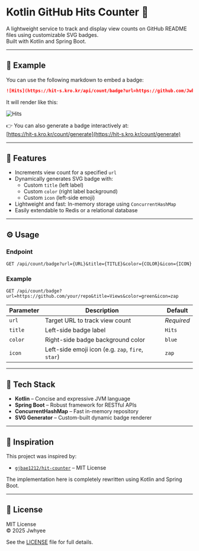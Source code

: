 # Kotlin GitHub Hits Counter 🧮

A lightweight service to track and display view counts on GitHub README files using customizable SVG badges.  
Built with Kotlin and Spring Boot.

---

## 📸 Example

You can use the following markdown to embed a badge:

```markdown
![Hits](https://hit-s.kro.kr/api/count/badge?url=https://github.com/Jwhyee&color=4caf50&icon=zap)
```

It will render like this:

![Hits](https://hit-s.kro.kr/api/count/badge?url=https://github.com/Jwhyee&color=4caf50&icon=zap)

👉 You can also generate a badge interactively at:  
[https://hit-s.kro.kr/count/generate](https://hit-s.kro.kr/count/generate)

---

## 🚀 Features

- Increments view count for a specified `url`
- Dynamically generates SVG badge with:
    - Custom `title` (left label)
    - Custom `color` (right label background)
    - Custom `icon` (left-side emoji)
- Lightweight and fast: In-memory storage using `ConcurrentHashMap`
- Easily extendable to Redis or a relational database

---

## ⚙️ Usage

### Endpoint

```
GET /api/count/badge?url={URL}&title={TITLE}&color={COLOR}&icon={ICON}
```

### Example

```
GET /api/count/badge?url=https://github.com/your/repo&title=Views&color=green&icon=zap
```

| Parameter | Description                            | Default |
|-----------|----------------------------------------|---------|
| `url`     | Target URL to track view count         | *Required* |
| `title`   | Left-side badge label                  | `Hits`  |
| `color`   | Right-side badge background color      | `blue`  |
| `icon`    | Left-side emoji icon (e.g. `zap`, `fire`, `star`) | `zap` |

---

## 🧱 Tech Stack

- **Kotlin** – Concise and expressive JVM language
- **Spring Boot** – Robust framework for RESTful APIs
- **ConcurrentHashMap** – Fast in-memory repository
- **SVG Generator** – Custom-built dynamic badge renderer

---

## 🧠 Inspiration

This project was inspired by:

- [`gjbae1212/hit-counter`](https://github.com/gjbae1212/hit-counter) – MIT License

The implementation here is completely rewritten using Kotlin and Spring Boot.

---

## 📄 License

MIT License  
© 2025 Jwhyee

See the [LICENSE](./LICENSE) file for full details.